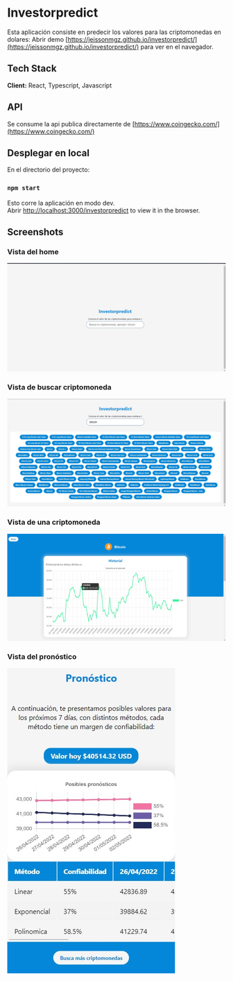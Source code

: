 # Investorpredict
Esta aplicación consiste en predecir los valores para las criptomonedas en dolares:
Abrir demo [https://jeissonmgz.github.io/investorpredict/](https://jeissonmgz.github.io/investorpredict/) para ver en el navegador.
## Tech Stack

**Client:** React, Typescript, Javascript

## API
Se consume la api publica directamente de [https://www.coingecko.com/](https://www.coingecko.com/)

## Desplegar en local

En el directorio del proyecto:

### `npm start`

Esto corre la aplicación en modo dev.\
Abrir [http://localhost:3000/investorpredict](http://localhost:3000/investorpredict) to view it in the browser.


## Screenshots

### **Vista del home**	
![Vista del home](https://github.com/jeissonmgz/investorpredict/blob/main/static/img/home.jpg)

### **Vista de buscar criptomoneda**	
![Vista de buscar criptomoneda](https://github.com/jeissonmgz/investorpredict/blob/main/static/img/buscar.jpg)

### **Vista de una criptomoneda**	
![Vista de una criptomoneda](https://github.com/jeissonmgz/investorpredict/blob/main/static/img/ver_cripto.jpg)

### **Vista del pronóstico**
![Vista del pronóstico](https://github.com/jeissonmgz/investorpredict/blob/main/static/img/ver_pronostico.jpg)
